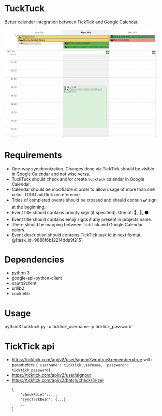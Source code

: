 # TuckTuck
Better calendar integration between TickTick and Google Calendar.

![example](img/img1.jpg)

# Requirements
* One-way synchronization. Changes done via TickTick should be visible in Google Calendar and not wise versa.
* TuckTuck should check and/or create `tucktuck` calendar in Google Calendar.
* Calendar should be modifiable in order to allow usage of more than one color. TODO add link on reference
* Titles of completed events should be crossed and should contain ✔️ sign at the beginning.
* Event title should contains priority sign (if specified). One of: 🔻, 🔺, ⚫️.
* Event title should contains emoji signs if any present in projects name.
* There should be mapping between TickTick and Google Calendar colors.
* Event description should contains TickTick task id in next format @[task_id=9888f6b12214dds9f215]

# Dependencies
* python 3
* google-api-python-client
* oauth2client
* urllib2
* cookielib

# Usage
python3 tucktuck.py -u ticktick_username -p ticktick_password

# TickTick api
* https://ticktick.com/api/v2/user/signon?wc=true&remember=true
    with parameters `{'username': ticktick_username, 'password': ticktick_password}`
* https://ticktick.com/api/v2/user/signout
* https://ticktick.com/api/v2/batch/check/{size}
    ```
    {
        'checkPoint':...,
        'syncTaskBean': {...}
        ...
    }
    ```
